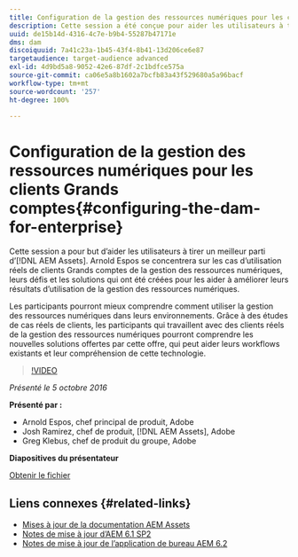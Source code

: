 ```yaml
---
title: Configuration de la gestion des ressources numériques pour les clients Grands comptes
description: Cette session a été conçue pour aider les utilisateurs à tirer un meilleur parti d’AEM Assets. Arnold Espos se concentrera sur les cas d’utilisation réels de clients Grands comptes de la gestion des ressources numériques, leurs défis et les solutions qui ont été créées pour les aider à améliorer leurs résultats d’utilisation de la gestion des ressources numériques.   Les participants pourront mieux comprendre comment utiliser la gestion des ressources numériques dans leurs environnements. Grâce à des études de cas réels de clients, les participants qui travaillent avec des clients réels de la gestion des ressources numériques pourront comprendre les nouvelles solutions offertes par cette offre, qui peut aider leurs workflows existants et leur compréhension de cette technologie.
uuid: de15b14d-4316-4c7e-b9b4-55287b47171e
dms: dam
discoiquuid: 7a41c23a-1b45-43f4-8b41-13d206ce6e87
targetaudience: target-audience advanced
exl-id: 4d9bd5a8-9052-42e6-87df-2c1bdfce575a
source-git-commit: ca06e5a8b1602a7bcfb83a43f529680a5a96bacf
workflow-type: tm+mt
source-wordcount: '257'
ht-degree: 100%

---
```


# Configuration de la gestion des ressources numériques pour les clients Grands comptes{#configuring-the-dam-for-enterprise}

Cette session a pour but d’aider les utilisateurs à tirer un meilleur parti d’[!DNL AEM Assets]. Arnold Espos se concentrera sur les cas d’utilisation réels de clients Grands comptes de la gestion des ressources numériques, leurs défis et les solutions qui ont été créées pour les aider à améliorer leurs résultats d’utilisation de la gestion des ressources numériques.

Les participants pourront mieux comprendre comment utiliser la gestion des ressources numériques dans leurs environnements. Grâce à des études de cas réels de clients, les participants qui travaillent avec des clients réels de la gestion des ressources numériques pourront comprendre les nouvelles solutions offertes par cette offre, qui peut aider leurs workflows existants et leur compréhension de cette technologie.

>[!VIDEO](https://video.tv.adobe.com/v/19298/?quality=9)

*Présenté le 5 octobre 2016*

**Présenté par :**

* Arnold Espos, chef principal de produit, Adobe
* Josh Ramirez, chef de produit, [!DNL AEM Assets], Adobe
* Greg Klebus, chef de produit du groupe, Adobe

**Diapositives du présentateur**

[Obtenir le fichier](assets/assets-webinar-oct5final.pdf)

## Liens connexes {#related-links}

* [Mises à jour de la documentation AEM Assets](https://docs.adobe.com/content/docs/fr/aem/recent-documentation-updates.html)
* [Notes de mise à jour d’AEM 6.1 SP2](https://docs.adobe.com/docs/fr/aem/6-1/release-notes-sp2.html)
* [Notes de mise à jour de l’application de bureau AEM 6.2](https://docs.adobe.com/docs/en/aem/6-2/desktop-app-release-notes.html)
